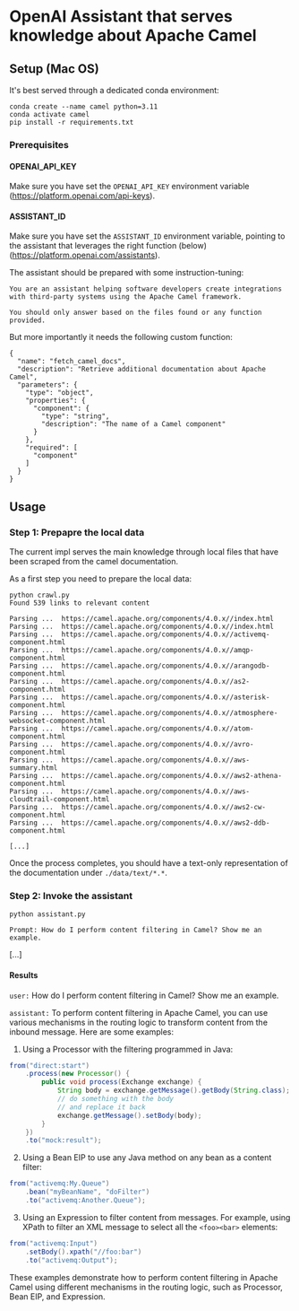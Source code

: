 # OpenAI Assistant that serves knowledge about Apache Camel

## Setup (Mac OS)

It's best served through a dedicated conda environment:

```
conda create --name camel python=3.11
conda activate camel
pip install -r requirements.txt
```
### Prerequisites

#### OPENAI_API_KEY

Make sure you have set the `OPENAI_API_KEY` environment variable (https://platform.openai.com/api-keys).

#### ASSISTANT_ID

Make sure you have set the `ASSISTANT_ID` environment variable, pointing to the assistant that leverages the right function (below) (https://platform.openai.com/assistants).

The assistant should be prepared with some instruction-tuning:

```
You are an assistant helping software developers create integrations with third-party systems using the Apache Camel framework. 

You should only answer based on the files found or any function provided. 
```

But more importantly it needs the following custom function:

```
{
  "name": "fetch_camel_docs",
  "description": "Retrieve additional documentation about Apache Camel",
  "parameters": {
    "type": "object",
    "properties": {
      "component": {
        "type": "string",
        "description": "The name of a Camel component"
      }
    },
    "required": [
      "component"
    ]
  }
}
```


## Usage

### Step 1: Prepapre the local data

The current impl serves the main knowledge through local files that have been scraped from the camel documentation.

As a first step you need to prepare the local data:

```
python crawl.py   
Found 539 links to relevant content

Parsing ...  https://camel.apache.org/components/4.0.x//index.html
Parsing ...  https://camel.apache.org/components/4.0.x//index.html
Parsing ...  https://camel.apache.org/components/4.0.x//activemq-component.html
Parsing ...  https://camel.apache.org/components/4.0.x//amqp-component.html
Parsing ...  https://camel.apache.org/components/4.0.x//arangodb-component.html
Parsing ...  https://camel.apache.org/components/4.0.x//as2-component.html
Parsing ...  https://camel.apache.org/components/4.0.x//asterisk-component.html
Parsing ...  https://camel.apache.org/components/4.0.x//atmosphere-websocket-component.html
Parsing ...  https://camel.apache.org/components/4.0.x//atom-component.html
Parsing ...  https://camel.apache.org/components/4.0.x//avro-component.html
Parsing ...  https://camel.apache.org/components/4.0.x//aws-summary.html
Parsing ...  https://camel.apache.org/components/4.0.x//aws2-athena-component.html
Parsing ...  https://camel.apache.org/components/4.0.x//aws-cloudtrail-component.html
Parsing ...  https://camel.apache.org/components/4.0.x//aws2-cw-component.html
Parsing ...  https://camel.apache.org/components/4.0.x//aws2-ddb-component.html

[...]

```

Once the process completes, you should have a text-only representation of the documentation under `./data/text/*.*`.

### Step 2: Invoke the assistant

```
python assistant.py

Prompt: How do I perform content filtering in Camel? Show me an example.

```

[...]

#### Results

`user:` How do I perform content filtering in Camel? Show me an example.

`assistant:` To perform content filtering in Apache Camel, you can use various mechanisms in the routing logic to transform content from the inbound message. Here are some examples:

1. Using a Processor with the filtering programmed in Java:
```java
from("direct:start")
    .process(new Processor() {
        public void process(Exchange exchange) {
            String body = exchange.getMessage().getBody(String.class);
            // do something with the body
            // and replace it back
            exchange.getMessage().setBody(body);
        }
    })
    .to("mock:result");
```

2. Using a Bean EIP to use any Java method on any bean as a content filter:
```java
from("activemq:My.Queue")
    .bean("myBeanName", "doFilter")
    .to("activemq:Another.Queue");
```
  
3. Using an Expression to filter content from messages. For example, using XPath to filter an XML message to select all the `<foo><bar>` elements:
```java
from("activemq:Input")
    .setBody().xpath("//foo:bar")
    .to("activemq:Output");
```

These examples demonstrate how to perform content filtering in Apache Camel using different mechanisms in the routing logic, such as Processor, Bean EIP, and Expression.
